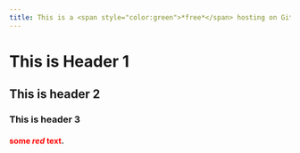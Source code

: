 ```yaml
---
title: This is a <span style="color:green">*free*</span> hosting on GitHub
---
```

# This is Header 1
## This is header 2
### This is header 3
#### <span style="color:red">some *red* text</span>.
